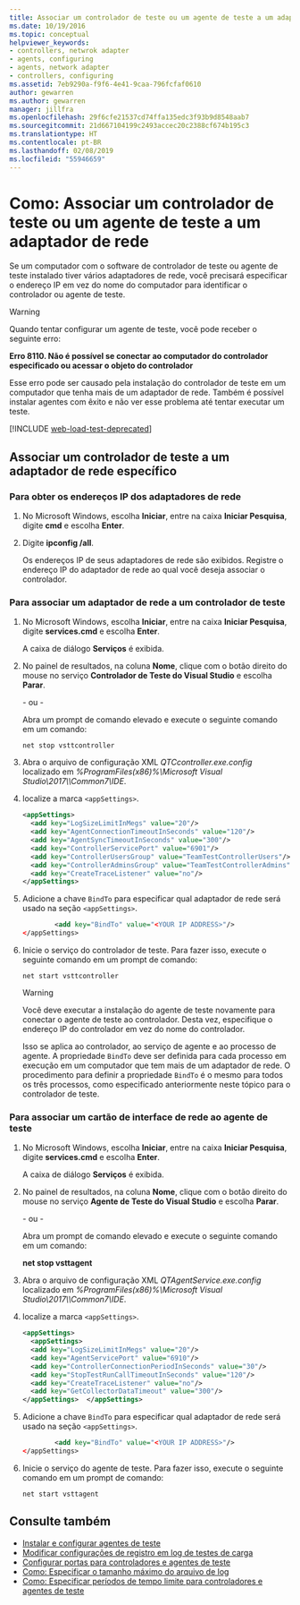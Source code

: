 ```yaml
---
title: Associar um controlador de teste ou um agente de teste a um adaptador de rede
ms.date: 10/19/2016
ms.topic: conceptual
helpviewer_keywords:
- controllers, netwrok adapter
- agents, configuring
- agents, network adapter
- controllers, configuring
ms.assetid: 7eb9290a-f9f6-4e41-9caa-796fcfaf0610
author: gewarren
ms.author: gewarren
manager: jillfra
ms.openlocfilehash: 29f6cfe21537cd74ffa135edc3f93b9d8548aab7
ms.sourcegitcommit: 21d667104199c2493accec20c2388cf674b195c3
ms.translationtype: HT
ms.contentlocale: pt-BR
ms.lasthandoff: 02/08/2019
ms.locfileid: "55946659"
---
```

# <a name="how-to-bind-a-test-controller-or-test-agent-to-a-network-adapter"></a>Como: Associar um controlador de teste ou um agente de teste a um adaptador de rede

Se um computador com o software de controlador de teste ou agente de teste instalado tiver vários adaptadores de rede, você precisará especificar o endereço IP em vez do nome do computador para identificar o controlador ou agente de teste.

> [!WARNING]
> Quando tentar configurar um agente de teste, você pode receber o seguinte erro:
>
> **Erro 8110. Não é possível se conectar ao computador do controlador especificado ou acessar o objeto do controlador**
>
> Esse erro pode ser causado pela instalação do controlador de teste em um computador que tenha mais de um adaptador de rede. Também é possível instalar agentes com êxito e não ver esse problema até tentar executar um teste.

[!INCLUDE [web-load-test-deprecated](includes/web-load-test-deprecated.md)]

## <a name="bind-a-test-controller-to-a-specific-network-adapter"></a>Associar um controlador de teste a um adaptador de rede específico

### <a name="to-obtain-the-ip-addresses-of-the-network-adapters"></a>Para obter os endereços IP dos adaptadores de rede

1.  No Microsoft Windows, escolha **Iniciar**, entre na caixa **Iniciar Pesquisa**, digite **cmd** e escolha **Enter**.

2.  Digite **ipconfig /all**.

     Os endereços IP de seus adaptadores de rede são exibidos. Registre o endereço IP do adaptador de rede ao qual você deseja associar o controlador.

### <a name="to-bind-a-network-adapter-to-a-test-controller"></a>Para associar um adaptador de rede a um controlador de teste

1.  No Microsoft Windows, escolha **Iniciar**, entre na caixa **Iniciar Pesquisa**, digite **services.cmd** e escolha **Enter**.

     A caixa de diálogo **Serviços** é exibida.

2.  No painel de resultados, na coluna **Nome**, clique com o botão direito do mouse no serviço **Controlador de Teste do Visual Studio** e escolha **Parar**.

     - ou -

     Abra um prompt de comando elevado e execute o seguinte comando em um comando:

     `net stop vsttcontroller`

3.  Abra o arquivo de configuração XML *QTCcontroller.exe.config* localizado em *%ProgramFiles(x86)%\Microsoft Visual Studio\2017\\<edition>\Common7\IDE*.

4.  localize a marca `<appSettings>`.

    ```xml
    <appSettings>
      <add key="LogSizeLimitInMegs" value="20"/>
      <add key="AgentConnectionTimeoutInSeconds" value="120"/>
      <add key="AgentSyncTimeoutInSeconds" value="300"/>
      <add key="ControllerServicePort" value="6901"/>
      <add key="ControllerUsersGroup" value="TeamTestControllerUsers"/>
      <add key="ControllerAdminsGroup" value="TeamTestControllerAdmins"/>
      <add key="CreateTraceListener" value="no"/>
    </appSettings>
    ```

5.  Adicione a chave `BindTo` para especificar qual adaptador de rede será usado na seção `<appSettings>`.

    ```xml
            <add key="BindTo" value="<YOUR IP ADDRESS>"/>
    </appSettings>
    ```

6.  Inicie o serviço do controlador de teste. Para fazer isso, execute o seguinte comando em um prompt de comando:

    `net start vsttcontroller`

    > [!WARNING]
    > Você deve executar a instalação do agente de teste novamente para conectar o agente de teste ao controlador. Desta vez, especifique o endereço IP do controlador em vez do nome do controlador.

     Isso se aplica ao controlador, ao serviço de agente e ao processo de agente. A propriedade `BindTo` deve ser definida para cada processo em execução em um computador que tem mais de um adaptador de rede. O procedimento para definir a propriedade `BindTo` é o mesmo para todos os três processos, como especificado anteriormente neste tópico para o controlador de teste.

### <a name="to-bind-a-network-interface-card-to-a-test-agent"></a>Para associar um cartão de interface de rede ao agente de teste

1.  No Microsoft Windows, escolha **Iniciar**, entre na caixa **Iniciar Pesquisa**, digite **services.cmd** e escolha **Enter**.

    A caixa de diálogo **Serviços** é exibida.

2.  No painel de resultados, na coluna **Nome**, clique com o botão direito do mouse no serviço **Agente de Teste do Visual Studio** e escolha **Parar**.

     - ou -

     Abra um prompt de comando elevado e execute o seguinte comando em um comando:

     **net stop vsttagent**

3.  Abra o arquivo de configuração XML *QTAgentService.exe.config* localizado em *%ProgramFiles(x86)%\Microsoft Visual Studio\2017\\<edition>\Common7\IDE*.

4.  localize a marca `<appSettings>`.

    ```xml
    <appSettings>
      <appSettings>
      <add key="LogSizeLimitInMegs" value="20"/>
      <add key="AgentServicePort" value="6910"/>
      <add key="ControllerConnectionPeriodInSeconds" value="30"/>
      <add key="StopTestRunCallTimeoutInSeconds" value="120"/>
      <add key="CreateTraceListener" value="no"/>
      <add key="GetCollectorDataTimeout" value="300"/>
    </appSettings>  </appSettings>
    ```

5.  Adicione a chave `BindTo` para especificar qual adaptador de rede será usado na seção `<appSettings>`.

    ```xml
            <add key="BindTo" value="<YOUR IP ADDRESS>"/>
    </appSettings>
    ```

6.  Inicie o serviço do agente de teste. Para fazer isso, execute o seguinte comando em um prompt de comando:

    `net start vsttagent`

## <a name="see-also"></a>Consulte também

- [Instalar e configurar agentes de teste](../test/lab-management/install-configure-test-agents.md)
- [Modificar configurações de registro em log de testes de carga](../test/modify-load-test-logging-settings.md)
- [Configurar portas para controladores e agentes de teste](../test/configure-ports-for-test-controllers-and-test-agents.md)
- [Como: Especificar o tamanho máximo do arquivo de log](../test/how-to-specify-the-maximum-size-for-the-log-file.md)
- [Como: Especificar períodos de tempo limite para controladores e agentes de teste](../test/how-to-specify-timeout-periods-for-test-controllers-and-test-agents.md)